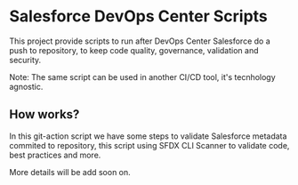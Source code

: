 # Salesforce DevOps Center Scripts

This project provide scripts to run after DevOps Center Salesforce do a push to repository, to keep code quality, governance, validation and security.

Note: The same script can be used in another CI/CD tool, it's tecnhology agnostic.

## How works?

In this git-action script we have some steps to validate Salesforce metadata commited to repository, this script using SFDX CLI Scanner to validate code, best practices and more.

More details will be add soon on.